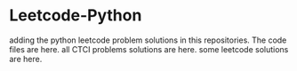 # Leetcode-Python
adding the python leetcode problem solutions in this repositories. 
The code files are here.
all CTCI problems solutions are here.
some leetcode solutions are here.













































































































































































































































































































































































































































































































































































































































































































































































































































































































